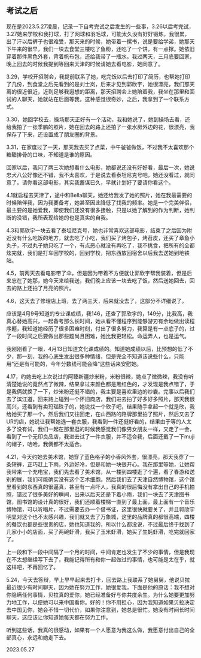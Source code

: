 <h2>考试之后</h2>


<p>  现在是2023.5.27凌晨，记录一下自考完试之后发生的一些事，3.26以后考完试，3.27她来学校和我打球，打了网球和羽毛球，可能太久没有好好锻炼，我很累，出了汗以后裤子也很难受，那天来的时候，她带着一摞书，说是要给学弟，她那天下午来的很早，我们一块去食堂三楼吃了鱼粉，还吃了一个饼，有一点撑。她依旧穿着那件黑色外套，背着帆布包，还给我带了一瓶水。我过两天，三月底要回家，晚上回去的时候我提到等回来天津的时候请她去看电影，她同意了。</p>
<p>  3.29，学校开招聘会，我提前联系了她，吃完饭以后去打印了简历，也帮她打印了几份，到食堂之后先看到的是刘士岚，后来才见到郭欣宇，她很漂亮，我们那天离的很近很近，近到足够我遐想的距离，那天招聘会上她陪着我，我坐在那里和面试的人聊天，她就站在后面等我，这种感觉很奇妙，之后，我拿到了一个联系方式。</p>
<p>  3.30，她回学校去，操场那天正好有一个活动，我和她说了，她到操场去看，还给我拍了一张季鹏的照片，她在回去的路上还拍了一张水房外边的花，很漂亮，我保存了下来，还设置成了朋友圈的背景。</p>
<p>  3.31，在家度过了一天，那天我去买了点菜，中午爸爸做饭，不过我不太喜欢那个糖醋排骨的口味，不知道是谁的原因。</p>
<p>  回家以后，我问了两三次她想看什么电影，她都说还没有好好看，最后一次，她说忠犬八公好像还不错，我不太喜欢，于是说去看泰坦尼克号吧，她还没看过，就同意了。请你看这部电影，其实我蓄谋已久，早就计划好了要请你看这个。</p>
<p>  4.1就启程去天津了，途中和Bella聊天，她还给我发了她的照片，她在我最需要的时候陪伴我，因为我要备考，她甚至因此降低了找我的频率。她是一个完美伴侣，最主要的是她爱我，即使我们还没有很多接触，只是以她了解到的作为判断，她判断的没错，我所表现给她的也是真实的自我。</p>
<p>  4.3和郭欣宇一块去看了泰坦尼克号，她也非常喜欢这部电影，结束了之后因为附近没有什么吃饭的地方，就去吃了小吃，我们买了烤包子，烤苕皮，还买了章鱼小丸子，不过丸子她只吃了一个，有点恶心就没有再吃了，我不挑食，把所有的全都炫完就，我们是打车回学校的，回到学校，把东西放回宿舍以后我去送她到地铁站。</p>
<p>  4.5，前两天去看电影带了伞，但是因为带着不方便就让郭欣宇帮我装着，但是后来忘在了她那，她今天来给我送，我们晚上应该一块去吃了饭，然后送她回去，回去的路上还拍了月亮的照片。</p>
<p>  4.6，这天去了修理店上班，去了两三天，后来就没去了，这部分不详细说了。</p>
<p>  应该是4月9号知道的专业课成绩，我146，还查了郭欣宇的，149分，比我高，我真心替她高兴，一起备考那么长时间，她从看不懂程序到能够游刃有余地做出读程序题，我知道她经历了很多困难时刻，付出了很多努力，我算是有一点底子的，过了一段时间之后要做出那些题尚且困难，她比我更轻松。命运弄人，也是运气。</p>
<p>  我刚刚看了一眼，4月13日知道文化课成绩的。知道她成绩以后，比预想的低了不少，那一刻，我的心底生发出很多种情绪，但是完全不知道该说些什么，只能用“还是有可能的，今年分数线可能会降”这些话来安慰她。</p>
<p>  4.17，约她去吃上次说过的阿臻新疆炒米粉，米粉很辣，她点了微微辣，我没有听清楚她说的竟然点了微辣，结果拿过来颜色都是黑红色的，才发现是我点错了，于是我俩就换了一下，炒米粉还挺不错的，我主要是喜欢里边的炒囊。完事以后我们去了滨江道，回来路上碰到一个怀旧商店，我们进去拍了好多好多照片，那天我很高兴，还看到有卖玛瑙珠子的，她说找一个欣子吧，结果随手拿起一个就是欣，我给她买了那一个。然后我们又往回走，在山西路的路牌那里拍了照片，然后又去了UR的店，她说让我帮她选一套衣服，我看到一件还挺好看的，结果由于等的人太多了没有试，我们一起在那里逛的时候我感觉我们像男女朋友一样，又走了一会，看到了一个无印良品店，我进去试了一件衣服，并不适合我，后面还戴了一下muji的帽子，哈哈，我俩都不太适合。</p>
<p>  4.21，今天约她去美术馆，她穿了蓝色格子的小香风外套，很漂亮，那天我穿了一条短裤，正巧赶上下雨，外边好冷，但是和她一块很开心。我在那里等她，让她帮我带来一个充电宝，我们先去看了美术馆，从一楼到四楼逛了个遍，看了春游和送别的展，我们可能确实没有这个艺术细胞。然后我们去了天津自然博物馆，这个馆里看到的东西真的很逼真，甚至有一点吓人，我真的很后悔没有拿出自己的手机拍照，错过了很多美好的瞬间，出来以后天还是下着小雨，我们一块去了天津图书馆，图书馆的设计真的很好，我们还顺着楼梯一直到了最上面，最上面有一个音乐博物馆，可以听唱片，不过需要去办一个借书证，这里很快就要关了，并且郭欣宇明显对这个也不太感兴趣，我们就又去了万象城，这里的品牌真的都很高端，四楼的餐饮也都是些很贵的店，她也知道我的，所以什么都没说，不过最后终于找到了几家小小的店面，买了两碗虾滑，我买了玉米虾滑，她买了生蚝虾滑，吃完就回家了。</p>
<p>  上一段和下一段中间隔了一个月的时间，中间肯定也发生了不少的事情，但是我现在不太想继续写下去了，我能记得所有和你一起做过的事情，也可能是太在乎，就这样吧，不再回忆了。</p>
<p>  5.24，今天去答辩，早上早早起来去打卡，回去路上我联系了她舅舅，他说贝拉最近很少有时间聊天，因为她在努力工作，她很爱我，下面是他的原话：我不想对你隐瞒任何事情，贝拉真的爱你，她已经准备好与你共度余生。为什么她要更加努力地工作，以便她可以来中国看你。好的！你不用担心，因为我知道如果贝拉决定去中国见你，她会不惜一切代价，如果你注意到，她总是很忙。她没有时间长时间聊天，这应该让你知道她每天都在努力工作。</p>
<p>  听到这些话，我真的很感动，如果有一个人愿意为我这么做，我愿意付出自己的全部真心，永远和她走下去。</p>





2023.05.27
  
  
  
  
  
  
  
  
  
  
  
  
  
  
  
  

